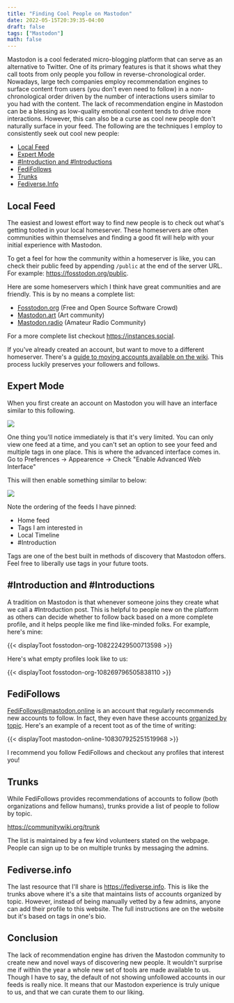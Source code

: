```yaml
---
title: "Finding Cool People on Mastodon"
date: 2022-05-15T20:39:35-04:00
draft: false
tags: ["Mastodon"]
math: false
---
```


Mastodon is a cool federated micro-blogging platform that can serve as an alternative to Twitter. One of its primary features is that it shows what they call toots from only people you follow in reverse-chronological order. Nowadays, large tech companies employ recommendation engines to surface content from users (you don't even need to follow) in a non-chronological order driven by the number of interactions users similar to you had with the content. The lack of recommendation engine in Mastodon can be a blessing as low-quality emotional content tends to drive more interactions. However, this can also be a curse as cool new people don't naturally surface in your feed. The following are the techniques I employ to consistently seek out cool new people:

- [Local Feed](#local-feed)
- [Expert Mode](#expert-mode)
- [\#Introduction and \#Introductions](#introduction-and-introductions)
- [FediFollows](#fedifollows)
- [Trunks](#trunks) 
- [Fediverse.Info](#fediverseinfo)

## Local Feed

The easiest and lowest effort way to find new people is to check out what's getting tooted in your local homeserver. These homeservers are often communities within themselves and finding a good fit will help with your initial experience with Mastodon.

To get a feel for how the community within a homeserver is like, you can check their public feed by appending `/public` at the end of the server URL. For example: https://fosstodon.org/public.

Here are some homeservers which I think have great communities and are friendly. This is by no means a complete list:

- [Fosstodon.org](https://fosstodon.org) (Free and Open Source Software Crowd)
- [Mastodon.art](https://mastodon.art) (Art community)
- [Mastodon.radio](https://mastodon.radio) (Amateur Radio Community)

For a more complete list checkout https://instances.social.

If you've already created an account, but want to move to a different homeserver. There's a [guide to moving accounts available on the wiki](https://docs.joinmastodon.org/user/moving/). This process luckily preserves your followers and follows.

## Expert Mode

When you first create an account on Mastodon you will have an interface similar to this following.

![](/files/images/blog/202205151932.png)

One thing you'll notice immediately is that it's very limited. You can only view one feed at a time, and you can't set an option to see your feed and multiple tags in one place. This is where the advanced interface comes in. Go to Preferences -> Appearence -> Check "Enable Advanced Web Interface"

This will then enable something similar to below:

![](/files/images/blog/202205151934.png)

Note the ordering of the feeds I have pinned:

- Home feed
- Tags I am interested in
- Local Timeline
- \#Introduction

Tags are one of the best built in methods of discovery that Mastodon offers. Feel free to liberally use tags in your future toots.

## \#Introduction and \#Introductions

A tradition on Mastodon is that whenever someone joins they create what we call a \#Introduction post. This is helpful to people new on the platform as others can decide whether to follow back based on a more complete profile, and it helps people like me find like-minded folks. For example, here's mine:

{{< displayToot fosstodon-org-108222429500713598 >}}

Here's what empty profiles look like to us:

{{< displayToot fosstodon-org-108269796505838110 >}}

## FediFollows

FediFollows@mastodon.online is an account that regularly recommends new accounts to follow. In fact, they even have these accounts [organized by topic](https://mastodon.online/@FediFollows/108276705471084305). Here's an example of a recent toot as of the time of writing:

{{< displayToot mastodon-online-108307925251519968 >}}

I recommend you follow FediFollows and checkout any profiles that interest you!

## Trunks

While FediFollows provides recommendations of accounts to follow (both organizations and fellow humans), trunks provide a list of people to follow by topic.

https://communitywiki.org/trunk

The list is maintained by a few kind volunteers stated on the webpage. People can sign up to be on multiple trunks by messaging the admins.

## Fediverse.info

The last resource that I'll share is https://fediverse.info. This is like the trunks above where it's a site that maintains lists of accounts organized by topic. However, instead of being manually vetted by a few admins, anyone can add their profile to this website. The full instructions are on the website but it's based on tags in one's bio.

## Conclusion

The lack of recommendation engine has driven the Mastodon community to create new and novel ways of discovering new people. It wouldn't surprise me if within the year a whole new set of tools are made available to us. Though I have to say, the default of not showing unfollowed accounts in our feeds is really nice. It means that our Mastodon experience is truly unique to us, and that we can curate them to our liking.

